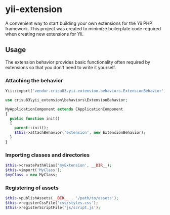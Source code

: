 yii-extension
=============

A convenient way to start building your own extensions for the Yii PHP framework. 
This project was created to minimize boilerplate code required when creating new extensions for Yii.

## Usage

The extension behavior provides basic functionality often required by extensions so that you don't need to write it yourself.

### Attaching the behavior

```php
Yii::import('vendor.crisu83.yii-extension.behaviors.ExtensionBehavior');

use crisu83\yii_extension\behaviors\ExtensionBehavior;

MyApplicationComponent extends CApplicationComponent
{
  public function init() 
  {
    parent::init();
    $this->attachBehavior('extension', new ExtensionBehavior);
  }
}
```

### Importing classes and directories

```php
$this->createPathAlias('myExtension', __DIR__);
$this->import('MyClass');
$myClass = new MyClass;
```

### Registering of assets

```php
$this->publishAssets(__DIR__ . '/path/to/assets');
$this->registerCssFile('css/styles.css');
$this->registerScriptFile('js/script.js');
```
